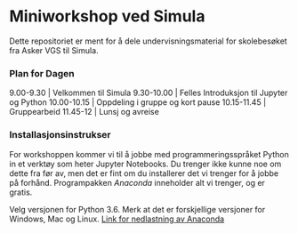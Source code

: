 # Miniworkshop ved Simula

Dette repositoriet er ment for å dele undervisningsmaterial for skolebesøket fra Asker VGS til Simula. 

### Plan for Dagen

9.00-9.30 | Velkommen til Simula
9.30-10.00 | Felles Introduksjon til Jupyter og Python
10.00-10.15 | Oppdeling i gruppe og kort pause
10.15-11.45 | Gruppearbeid
11.45-12 | Lunsj og avreise

### Installasjonsinstrukser

For workshoppen kommer vi til å jobbe med programmeringsspråket Python in et verktøy som heter Jupyter Notebooks. Du trenger ikke kunne noe om dette fra før av, men det er fint om du installerer det vi trenger for å jobbe på forhånd. Programpakken *Anaconda* inneholder alt vi trenger, og er gratis. 

Velg versjonen for Python 3.6. Merk at det er forskjellige versjoner for Windows, Mac og Linux.
[Link for nedlastning av Anaconda](https://www.anaconda.com/download/)





